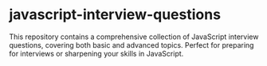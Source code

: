 # javascript-interview-questions
This repository contains a comprehensive collection of JavaScript interview questions, covering both basic and advanced topics. Perfect for preparing for interviews or sharpening your skills in JavaScript.
